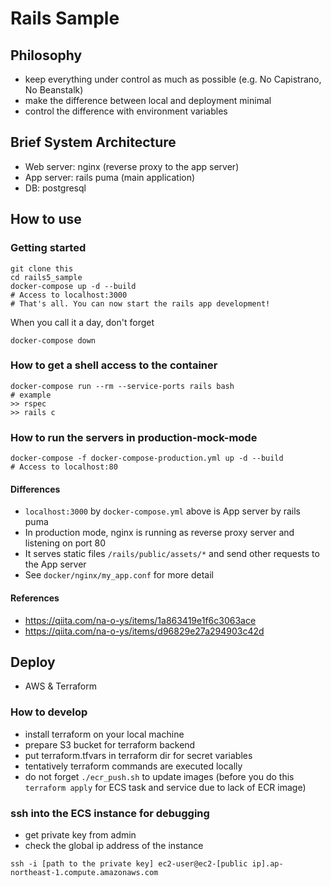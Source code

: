 # Rails Sample


## Philosophy
* keep everything under control as much as possible (e.g. No Capistrano, No Beanstalk)
* make the difference between local and deployment minimal
* control the difference with environment variables


## Brief System Architecture
* Web server: nginx (reverse proxy to the app server)
* App server: rails puma (main application)
* DB: postgresql


## How to use
### Getting started
```
git clone this
cd rails5_sample
docker-compose up -d --build
# Access to localhost:3000
# That's all. You can now start the rails app development!
```

When you call it a day, don't forget
```
docker-compose down
```

### How to get a shell access to the container
```
docker-compose run --rm --service-ports rails bash
# example
>> rspec
>> rails c
```

### How to run the servers in production-mock-mode
```
docker-compose -f docker-compose-production.yml up -d --build
# Access to localhost:80
```

#### Differences
* `localhost:3000` by `docker-compose.yml` above is App server by rails puma
* In production mode, nginx is running as reverse proxy server and listening on port 80
* It serves static files `/rails/public/assets/*` and send other requests to the App server
* See `docker/nginx/my_app.conf` for more detail

#### References
* https://qiita.com/na-o-ys/items/1a863419e1f6c3063ace
* https://qiita.com/na-o-ys/items/d96829e27a294903c42d


## Deploy
* AWS & Terraform

### How to develop
* install terraform on your local machine
* prepare S3 bucket for terraform backend
* put terraform.tfvars in terraform dir for secret variables
* tentatively terraform commands are executed locally
* do not forget `./ecr_push.sh` to update images
(before you do this `terraform apply` for ECS task and service due to lack of ECR image)

### ssh into the ECS instance for debugging
* get private key from admin
* check the global ip address of the instance
```
ssh -i [path to the private key] ec2-user@ec2-[public ip].ap-northeast-1.compute.amazonaws.com
```
